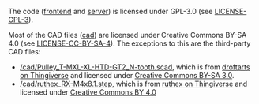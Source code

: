 The code ([frontend](/frontend) and [server](/server)) is licensed under GPL-3.0 (see [LICENSE-GPL-3](/LICENSE-GPL-3)).

Most of the CAD files ([cad](/cad)) are licensed under Creative Commons BY-SA 4.0 (see [LICENSE-CC-BY-SA-4](/LICENSE-CC-BY-SA-4)). The exceptions to this are the third-party CAD files:
- [/cad/Pulley_T-MXL-XL-HTD-GT2_N-tooth.scad](/cad/Pulley_T-MXL-XL-HTD-GT2_N-tooth.scad), which is from [droftarts on Thingiverse](https://www.thingiverse.com/thing:16627/files) and licensed under [Creative Commons BY-SA 3.0](https://creativecommons.org/licenses/by-sa/3.0/).
- [/cad/ruthex_RX-M4x8.1.step](/cad//ruthex_RX-M4x8.1.step), which is from [ruthex on Thingiverse](https://www.thingiverse.com/thing:4682424) and licensed under [Creative Commons BY 4.0](https://creativecommons.org/licenses/by/4.0/)
